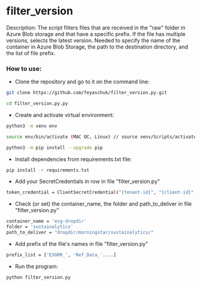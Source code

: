 # filter_version

Description:
The script filters files that are received in the "raw" folder in Azure Blob storage and that have a specific prefix. If the file has multiple versions, selects the latest version. Needed to specify the name of the container in Azure Blob Storage, the path to the destination directory, and the list of file prefix.

### How to use: 
* Clone the repository and go to it on the command line:
```bash
git clone https://github.com/feyaschuk/filter_version.py.git
```
```bash
cd filter_version.py.py
```
* Create and activate virtual environment:
```bash
python3 -m venv env
```
```bash
source env/bin/activate (MAC OC, Linux) // source venv/Scripts/activate (Windows)
```
```bash
python3 -m pip install --upgrade pip
```
* Install dependencies from requirements.txt file:
```bash
pip install -r requirements.txt
```
* Add your SecretCredentials in row in file "filter_version.py"
```bash
token_credential = ClientSecretCredential("{tenant-id}", "{client-id}", "{client-secret}"
```
* Check (or set) the container_name, the folder and path_to_deliver in file "filter_version.py"
```bash
container_name = 'esg-dropdir'
folder = 'sustainalytics'
path_to_deliver = "dropdir/morningstar/sustainalytics/"
```
* Add prefix of the file's names in file "filter_version.py"
```bash
prefix_list = ['ESGRR_', 'Ref_Data_'....]
```
* Run the program:
```bash
python filter_version.py
```
